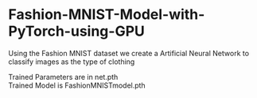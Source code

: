 # Fashion-MNIST-Model-with-PyTorch-using-GPU
Using the Fashion MNIST dataset we create a Artificial Neural Network to classify images as the type of clothing 

Trained Parameters are in net.pth <br>
Trained Model is FashionMNISTmodel.pth
